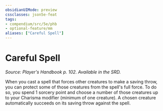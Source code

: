 ```yaml
---
obsidianUIMode: preview
cssclasses: json5e-feat
tags:
- compendium/src/5e/phb
- optional-feature/mm
aliases: ["Careful Spell"]
---
```

# Careful Spell
*Source: Player's Handbook p. 102. Available in the SRD.*  

When you cast a spell that forces other creatures to make a saving throw, you can protect some of those creatures from the spell's full force. To do so, you spend 1 sorcery point and choose a number of those creatures up to your Charisma modifier (minimum of one creature). A chosen creature automatically succeeds on its saving throw against the spell.